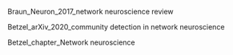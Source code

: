 Braun_Neuron_2017_network neuroscience review

Betzel_arXiv_2020_community detection in network neuroscience

Betzel_chapter_Network neuroscience
